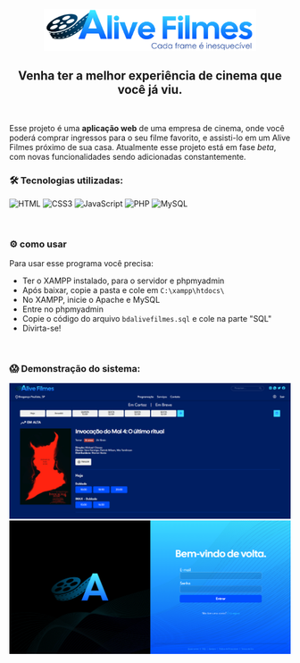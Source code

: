 <p align="center">
  <a href="https://github.com/pondianxz/Alive-Filmes-web">
    <img src="DESIGN/logo.png" width="380"/>
  </a>
</p>

<h2 align="center">
  <strong>Venha ter a melhor experiência de cinema que você já viu.</strong>
</h2>
<br>

Esse projeto é uma **aplicação web** de uma empresa de cinema, onde você poderá comprar ingressos para o seu filme favorito, e assisti-lo em um Alive Filmes próximo de sua casa. Atualmente esse projeto está em fase *beta*, com novas funcionalidades sendo adicionadas constantemente.

### 🛠 Tecnologias utilizadas:

![HTML](https://img.shields.io/badge/HTML5-E34F26?logo=html5&logoColor=white&style=for-the-badge)
![CSS3](https://img.shields.io/badge/CSS3-1572B6?logo=css3&logoColor=white&style=for-the-badge)
![JavaScript](https://img.shields.io/badge/JavaScript-F7DF1E?logo=javascript&logoColor=black&style=for-the-badge)
![PHP](https://img.shields.io/badge/PHP-777BB4?logo=php&logoColor=white&style=for-the-badge)
![MySQL](https://img.shields.io/badge/MySQL-4479A1?logo=mysql&logoColor=white&style=for-the-badge)

<br>

### ⚙ como usar
Para usar esse programa você precisa:
- Ter o XAMPP instalado, para o servidor e phpmyadmin
- Após baixar, copie a pasta e cole em ```C:\xampp\htdocs\```
- No XAMPP, inicie o Apache e MySQL
- Entre no phpmyadmin
- Copie o código do arquivo ```bdalivefilmes.sql``` e cole na parte "SQL"
- Divirta-se!

<br>

### 😱 Demonstração do sistema:
<img src="DESIGN/demonstracao1.png"/>
<img src="DESIGN/demonstracao2.png"/>

